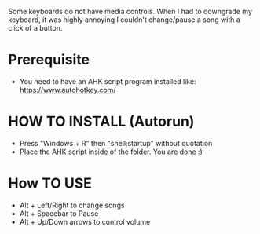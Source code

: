 Some keyboards do not have media controls. When I had to downgrade my keyboard, it was highly annoying I couldn't change/pause a song with a click of a button. 
# Prerequisite
- You need to have an AHK script program installed like: https://www.autohotkey.com/
# HOW TO INSTALL (Autorun)
- Press "Windows + R" then "shell:startup" without quotation
- Place the AHK script inside of the folder. You are done :)
# How TO USE
- Alt + Left/Right to change songs
- Alt + Spacebar to Pause
- Alt + Up/Down arrows to control volume
